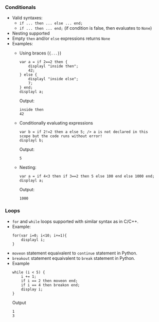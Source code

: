 ### Conditionals
- Valid syntaxes:
    - `if ... then ... else ... end;`
    - `if ... then ... end;` (if condition is false, then evaluates to `None`)
- Nesting supported
- Empty `then` and/or `else` expressions returns `None`
- Examples:
    - Using braces (`{...}`)
        ```prog
        var a = if 2==2 then {
            displayl "inside then";
            42;
        } else {
            displayl "inside else";
            7;
        } end;
        displayl a;
        ```  
        Output:
        ``` prog
        inside then
        42
        ```

    - Conditionally evaluating expressions
        ```prog
        var b = if 2!=2 then a else 5; /> a is not declared in this scope but the code runs without error!
        displayl b;
        ```  
        Output:
        ```prog
        5
        ```

    - Nesting:
        ```prog
        var a = if 4<3 then if 3==2 then 5 else 100 end else 1000 end;
        displayl a;
        ```
        Output:
        ```prog
        1000
        ```

### Loops
- `for` and `while` loops supported with similar syntax as in C/C++.
- Example:
    ```prog
    for(var i=0; i<10; i+=1){
        displayl i;
    }
    ```
- `moveon` statement equaivalent to `continue` statement in Python.
- `breakout` statement equaivalent to `break` statement in Python.
- Example
    ``` prog
    while (i < 5) {
        i += 1;
        if i == 2 then moveon end;
        if i == 4 then breakon end;
        display i;
    }
    ```
    Output
    ```prog
    1
    3
    ```

